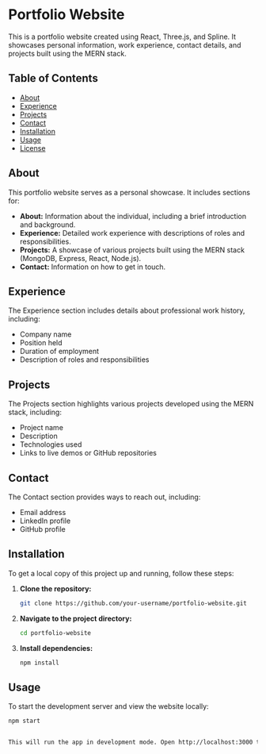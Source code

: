 # Portfolio Website

This is a portfolio website created using React, Three.js, and Spline. It showcases personal information, work experience, contact details, and projects built using the MERN stack.

## Table of Contents

- [About](#about)
- [Experience](#experience)
- [Projects](#projects)
- [Contact](#contact)
- [Installation](#installation)
- [Usage](#usage)
- [License](#license)

## About

This portfolio website serves as a personal showcase. It includes sections for:

- **About:** Information about the individual, including a brief introduction and background.
- **Experience:** Detailed work experience with descriptions of roles and responsibilities.
- **Projects:** A showcase of various projects built using the MERN stack (MongoDB, Express, React, Node.js).
- **Contact:** Information on how to get in touch.

## Experience

The Experience section includes details about professional work history, including:

- Company name
- Position held
- Duration of employment
- Description of roles and responsibilities

## Projects

The Projects section highlights various projects developed using the MERN stack, including:

- Project name
- Description
- Technologies used
- Links to live demos or GitHub repositories

## Contact

The Contact section provides ways to reach out, including:

- Email address
- LinkedIn profile
- GitHub profile

## Installation

To get a local copy of this project up and running, follow these steps:

1. **Clone the repository:**

    ```bash
    git clone https://github.com/your-username/portfolio-website.git
    ```

2. **Navigate to the project directory:**

    ```bash
    cd portfolio-website
    ```

3. **Install dependencies:**

    ```bash
    npm install
    ```

## Usage

To start the development server and view the website locally:

```bash
npm start


This will run the app in development mode. Open http://localhost:3000 to view it in the browser.
